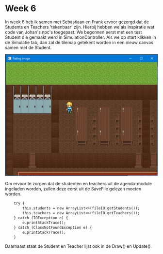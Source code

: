 # Week 6
In week 6 heb ik samen met Sebastiaan en Frank ervoor gezorgd dat de Students en Teachers 'tekenbaar' zijn. Hierbij hebben we als inspiratie wat code van Johan's npc's toegepast. We begonnen eerst met een test Student die gemaakt werd in SimulationController. Als we op start klikken in de Simulatie tab, dan zal de tilemap getekent worden in een nieuw canvas samen met de Student.

![DrawableStudent](Recources/Week6\DrawableStudent.PNG)

Om ervoor te zorgen dat de studenten en teachers uit de agenda-module ingeladen worden, zullen deze eerst uit de SaveFile gelezen moeten worden.

        try {
            this.students = new ArrayList<>(fileIO.getStudents());
            this.teachers = new ArrayList<>(fileIO.getTeachers());
        } catch (IOException e) {
            e.printStackTrace();
        } catch (ClassNotFoundException e) {
            e.printStackTrace();
        }

Daarnaast staat de Student en Teacher lijst ook in de Draw() en Update().